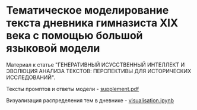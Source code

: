 # Тематическое моделирование текста дневника гимназиста XIX века c помощью большой языковой модели
Материал к статье "ГЕНЕРАТИВНЫЙ ИСУССТВЕННЫЙ ИНТЕЛЛЕКТ И ЭВОЛЮЦИЯ АНАЛИЗА ТЕКСТОВ: ПЕРСПЕКТИВЫ ДЛЯ ИСТОРИЧЕСКИХ ИССЛЕДОВАНИЙ".


Тексты промптов и ответы модели - [supplement.pdf](https://github.com/alexeyvkuznetsov/diary_topic_modeling_with_llm/blob/main/supplement.pdf)

Визуализация распределения тем в дневнике - [visualisation.ipynb](https://github.com/alexeyvkuznetsov/diary_topic_modeling_with_llm/blob/main/visualisation.ipynb)
